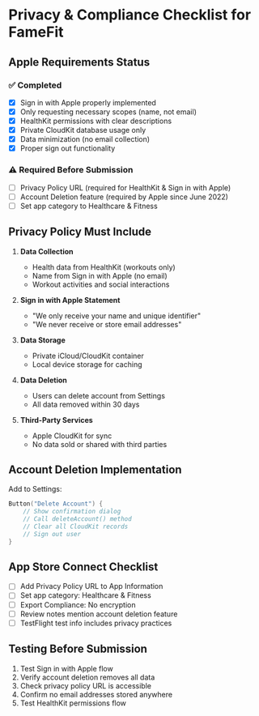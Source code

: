 # Privacy & Compliance Checklist for FameFit

## Apple Requirements Status

### ✅ Completed
- [x] Sign in with Apple properly implemented
- [x] Only requesting necessary scopes (name, not email)
- [x] HealthKit permissions with clear descriptions
- [x] Private CloudKit database usage only
- [x] Data minimization (no email collection)
- [x] Proper sign out functionality

### ⚠️ Required Before Submission
- [ ] Privacy Policy URL (required for HealthKit & Sign in with Apple)
- [ ] Account Deletion feature (required by Apple since June 2022)
- [ ] Set app category to Healthcare & Fitness

## Privacy Policy Must Include

1. **Data Collection**
   - Health data from HealthKit (workouts only)
   - Name from Sign in with Apple (no email)
   - Workout activities and social interactions

2. **Sign in with Apple Statement**
   - "We only receive your name and unique identifier"
   - "We never receive or store email addresses"

3. **Data Storage**
   - Private iCloud/CloudKit container
   - Local device storage for caching

4. **Data Deletion**
   - Users can delete account from Settings
   - All data removed within 30 days

5. **Third-Party Services**
   - Apple CloudKit for sync
   - No data sold or shared with third parties

## Account Deletion Implementation

Add to Settings:
```swift
Button("Delete Account") {
    // Show confirmation dialog
    // Call deleteAccount() method
    // Clear all CloudKit records
    // Sign out user
}
```

## App Store Connect Checklist

- [ ] Add Privacy Policy URL to App Information
- [ ] Set app category: Healthcare & Fitness  
- [ ] Export Compliance: No encryption
- [ ] Review notes mention account deletion feature
- [ ] TestFlight test info includes privacy practices

## Testing Before Submission

1. Test Sign in with Apple flow
2. Verify account deletion removes all data
3. Check privacy policy URL is accessible
4. Confirm no email addresses stored anywhere
5. Test HealthKit permissions flow